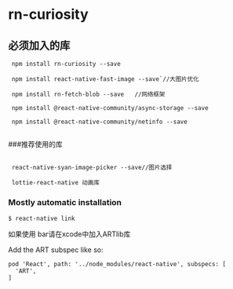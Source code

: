 
# rn-curiosity

## 必须加入的库
```
 npm install rn-curiosity --save

 npm install react-native-fast-image --save`//大图片优化

 npm install rn-fetch-blob --save   //网络框架

 npm install @react-native-community/async-storage --save

 npm install @react-native-community/netinfo --save
 
```
###推荐使用的库
```
 
 react-native-syan-image-picker --save//图片选择
 
 lottie-react-native 动画库
```
### Mostly automatic installation

`$ react-native link `


如果使用 bar请在xcode中加入ARTlib库

Add the ART subspec like so:
````
pod 'React', path: '../node_modules/react-native', subspecs: [
  'ART',
]
````



